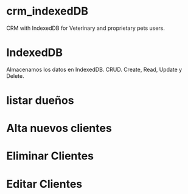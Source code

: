 # crm_indexedDB
CRM with IndexedDB for Veterinary and proprietary pets users.

# IndexedDB
Almacenamos los datos en IndexedDB. CRUD. Create, Read, Update y Delete.

# listar dueños

# Alta nuevos clientes

# Eliminar Clientes

# Editar Clientes